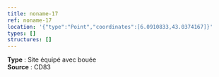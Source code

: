 ```yaml
---
title: noname-17
ref: noname-17
location: '{"type":"Point","coordinates":[6.0910833,43.0374167]}'
types: []
structures: []
---
```


**Type** : Site équipé avec bouée  
**Source** : CD83  

